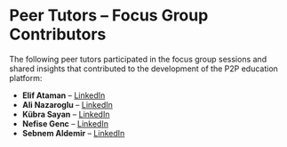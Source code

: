 # Peer Tutors – Focus Group Contributors

The following peer tutors participated in the focus group sessions and shared insights that contributed to the development of the P2P education platform:

- **Elif Ataman** – [LinkedIn](https://www.linkedin.com/in/elif-ataman/)
- **Ali Nazaroglu** – [LinkedIn](https://www.linkedin.com/in/m-ali-nazaroglu-29b727176/)
- **Kübra Sayan** – [LinkedIn](https://www.linkedin.com/in/k%C3%BCbra-%C5%9Fayan-b4130615b/)
- **Nefise Genc** – [LinkedIn](https://www.linkedin.com/in/nefise-gen%C3%A7-67ba66226/)
- **Sebnem Aldemir** – [LinkedIn](https://www.linkedin.com/in/%C5%9Febnem-aldemir-62a189245/)
